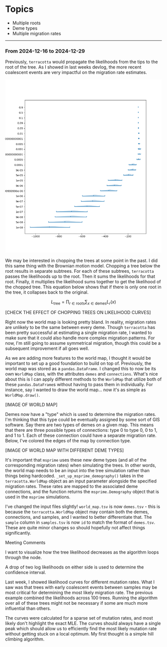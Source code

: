# Topics

- Multiple roots
- Deme types
- Multiple migration rates

---

### From 2024-12-16 to 2024-12-29

Previously, `terracotta` would propagate the likelihoods from the tips to the root of the tree. As I showed in last weeks devlog, the more recent coalescent events are very impactful on the migration rate estimates.

![Distribution of tre likelihoods](../assets/20241216/distribution_of_tree_likelihoods.png)

We may be interested in chopping the trees at some point in the past. I did this same thing with the Brownian motion model. Chopping a tree below the root results in separate subtrees. For each of these subtrees, `terracotta` passes the likelihoods up to the root. Then it sums the likelihoods for that root. Finally, it multiplies the likelihood sums together to get the likelihood of the chopped tree. This equation below shows that if there is only one root in the tree, it collapses back to the original.

$$L_{\text{tree}} = \prod_{r \in \text{roots}}{\sum_{x \in \text{demes}}{L_{r}(x)}}$$

[CHECK THE EFFECT OF CHOPPING TREES ON LIKELIHOOD CURVES]

Right now the world map is looking pretty bland. In reality, migration rates are unlikely to be the same between every deme. Though `terracotta` has been pretty successful at estimating a single migration rate, I wanted to make sure that it could also handle more complex migration patterns. For now, I'm still going to assume symmetrical migration, though this could be a subsequent improvement if all goes well.

As we are adding more features to the world map, I thought it would be important to set up a good foundation to build on top of. Previously, the world map was stored as a `pandas.DataFrame`. I changed this to now be its own `WorldMap` class, with the attributes `demes` and `connections`. What's nice about this is I can apply different methods to the `WorldMap` that utilize both of these `pandas.DataFrame`s without having to pass them in individually. For instance, say I wanted to draw the world map... now it's as simple as `WorldMap.draw()`.

[IMAGE OF WORLD MAP]

Demes now have a "type" which is used to determine the migration rates. I'm thinking that this type could be eventually assigned by some sort of GIS software. Say there are two types of demes on a given map. This means that there are three possible types of connections: type 0 to type 0, 0 to 1, and 1 to 1. Each of these connection could have a separate migration rate. Below, I've colored the edges of the map by connection type.

[IMAGE OF WORLD MAP WITH DIFFERENT DEME TYPES]

It's important that `msprime` uses these new deme types (and all of the corresponding migration rates) when simulating the trees. In other words, the world map needs to be an input into the tree simulation rather than things being hardcoded. `_set_up_msprime_demography()` takes in the `terracotta.WorldMap` object as an input parameter alongside the specified migration rates. These rates are mapped to the associated deme connections, and the function returns the `msprime.Demography` object that is used in the `msprime` simulations.

I've changed the input files slightly! `world_map.tsv` is now `demes.tsv` - this is because the `terracotta.WorldMap` object may contain both the demes, connections, and samples, and I wanted to better differentiate that. The `sample` column in `samples.tsv` is now `id` to match the format of `demes.tsv`. These are quite minor changes so should hopefully not affect things significantly.








Meeting Comments

I want to visualize how the tree likelihood decreases as the algorithm loops through the node.

A drop of two log likelihoods on either side is used to determine the confidence interval.



Last week, I showed likelihood curves for different mutation rates. What I saw was that trees with early coalescent events between samples may be most critical for determining the most likely migration rate. The previous example combined the likelihoods across 100 trees. Running the algorithm over all of these trees might not be necessary if some are much more influential than others.






The curves were calculated for a sparse set of mutation rates, and most likely don't highlight the exact MLE. The curves should always have a single peak which should allow us to efficiently find the most likely mutation rate without getting stuck on a local optimum. My first thought is a simple hill climbing algorithm.